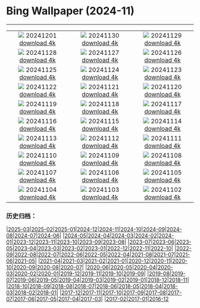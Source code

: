 # Bing Wallpaper (2024-11)
**************
| | | |
| :----: | :----: | :----: |
| ![](https://www.bing.com/th?id=OHR.KilchurnAutumn_EN-CA3966319675_1920x1080.jpg) 20241201 [download 4k](https://www.bing.com/th?id=OHR.KilchurnAutumn_EN-CA3966319675_UHD.jpg) | ![](https://www.bing.com/th?id=OHR.MtStMichel_EN-CA3538100784_1920x1080.jpg) 20241130 [download 4k](https://www.bing.com/th?id=OHR.MtStMichel_EN-CA3538100784_UHD.jpg) | ![](https://www.bing.com/th?id=OHR.AssiniboineTS_EN-CA8487090970_1920x1080.jpg) 20241129 [download 4k](https://www.bing.com/th?id=OHR.AssiniboineTS_EN-CA8487090970_UHD.jpg) |
| ![](https://www.bing.com/th?id=OHR.SemoisRiver_EN-CA3031671072_1920x1080.jpg) 20241128 [download 4k](https://www.bing.com/th?id=OHR.SemoisRiver_EN-CA3031671072_UHD.jpg) | ![](https://www.bing.com/th?id=OHR.TrulliGrove_EN-CA2657782141_1920x1080.jpg) 20241127 [download 4k](https://www.bing.com/th?id=OHR.TrulliGrove_EN-CA2657782141_UHD.jpg) | ![](https://www.bing.com/th?id=OHR.AmboseliGiraffes_EN-CA6129428319_1920x1080.jpg) 20241126 [download 4k](https://www.bing.com/th?id=OHR.AmboseliGiraffes_EN-CA6129428319_UHD.jpg) |
| ![](https://www.bing.com/th?id=OHR.SonomaCoast_EN-CA2154911568_1920x1080.jpg) 20241125 [download 4k](https://www.bing.com/th?id=OHR.SonomaCoast_EN-CA2154911568_UHD.jpg) | ![](https://www.bing.com/th?id=OHR.FibonacciAloe_EN-CA1929331075_1920x1080.jpg) 20241124 [download 4k](https://www.bing.com/th?id=OHR.FibonacciAloe_EN-CA1929331075_UHD.jpg) | ![](https://www.bing.com/th?id=OHR.ZafraCastle_EN-CA3608705054_1920x1080.jpg) 20241123 [download 4k](https://www.bing.com/th?id=OHR.ZafraCastle_EN-CA3608705054_UHD.jpg) |
| ![](https://www.bing.com/th?id=OHR.AspenTrees_EN-CA3238986123_1920x1080.jpg) 20241122 [download 4k](https://www.bing.com/th?id=OHR.AspenTrees_EN-CA3238986123_UHD.jpg) | ![](https://www.bing.com/th?id=OHR.BeyondSaype_EN-CA2766246320_1920x1080.jpg) 20241121 [download 4k](https://www.bing.com/th?id=OHR.BeyondSaype_EN-CA2766246320_UHD.jpg) | ![](https://www.bing.com/th?id=OHR.TasmansArch_EN-CA9582409540_1920x1080.jpg) 20241120 [download 4k](https://www.bing.com/th?id=OHR.TasmansArch_EN-CA9582409540_UHD.jpg) |
| ![](https://www.bing.com/th?id=OHR.PorthcawlLighthouse_EN-CA7342147718_1920x1080.jpg) 20241119 [download 4k](https://www.bing.com/th?id=OHR.PorthcawlLighthouse_EN-CA7342147718_UHD.jpg) | ![](https://www.bing.com/th?id=OHR.RedStag_EN-CA7140488734_1920x1080.jpg) 20241118 [download 4k](https://www.bing.com/th?id=OHR.RedStag_EN-CA7140488734_UHD.jpg) | ![](https://www.bing.com/th?id=OHR.FrieslandNetherlands_EN-CA6862102879_1920x1080.jpg) 20241117 [download 4k](https://www.bing.com/th?id=OHR.FrieslandNetherlands_EN-CA6862102879_UHD.jpg) |
| ![](https://www.bing.com/th?id=OHR.YiPengLanterns_EN-CA5878267253_1920x1080.jpg) 20241116 [download 4k](https://www.bing.com/th?id=OHR.YiPengLanterns_EN-CA5878267253_UHD.jpg) | ![](https://www.bing.com/th?id=OHR.ManarolaItaly_EN-CA5208658549_1920x1080.jpg) 20241115 [download 4k](https://www.bing.com/th?id=OHR.ManarolaItaly_EN-CA5208658549_UHD.jpg) | ![](https://www.bing.com/th?id=OHR.KelpForest_EN-CA5047360183_1920x1080.jpg) 20241114 [download 4k](https://www.bing.com/th?id=OHR.KelpForest_EN-CA5047360183_UHD.jpg) |
| ![](https://www.bing.com/th?id=OHR.CoveArch_EN-CA4941949574_1920x1080.jpg) 20241113 [download 4k](https://www.bing.com/th?id=OHR.CoveArch_EN-CA4941949574_UHD.jpg) | ![](https://www.bing.com/th?id=OHR.Banff24_EN-CA4781010771_1920x1080.jpg) 20241112 [download 4k](https://www.bing.com/th?id=OHR.Banff24_EN-CA4781010771_UHD.jpg) | ![](https://www.bing.com/th?id=OHR.YucatanFlamingos_EN-CA4668702589_1920x1080.jpg) 20241111 [download 4k](https://www.bing.com/th?id=OHR.YucatanFlamingos_EN-CA4668702589_UHD.jpg) |
| ![](https://www.bing.com/th?id=OHR.MoroccoMilkyWay_EN-CA4328551346_1920x1080.jpg) 20241110 [download 4k](https://www.bing.com/th?id=OHR.MoroccoMilkyWay_EN-CA4328551346_UHD.jpg) | ![](https://www.bing.com/th?id=OHR.GlacialRivers_EN-CA4120798939_1920x1080.jpg) 20241109 [download 4k](https://www.bing.com/th?id=OHR.GlacialRivers_EN-CA4120798939_UHD.jpg) | ![](https://www.bing.com/th?id=OHR.CanadaWolves_EN-CA3643391655_1920x1080.jpg) 20241108 [download 4k](https://www.bing.com/th?id=OHR.CanadaWolves_EN-CA3643391655_UHD.jpg) |
| ![](https://www.bing.com/th?id=OHR.ShiShiBeach_EN-CA3486295094_1920x1080.jpg) 20241107 [download 4k](https://www.bing.com/th?id=OHR.ShiShiBeach_EN-CA3486295094_UHD.jpg) | ![](https://www.bing.com/th?id=OHR.LencoisMaranhao_EN-CA5418331666_1920x1080.jpg) 20241106 [download 4k](https://www.bing.com/th?id=OHR.LencoisMaranhao_EN-CA5418331666_UHD.jpg) | ![](https://www.bing.com/th?id=OHR.CumbriaAutumn_EN-CA3180790128_1920x1080.jpg) 20241105 [download 4k](https://www.bing.com/th?id=OHR.CumbriaAutumn_EN-CA3180790128_UHD.jpg) |
| ![](https://www.bing.com/th?id=OHR.YucatanBiosphere_EN-CA2792700444_1920x1080.jpg) 20241104 [download 4k](https://www.bing.com/th?id=OHR.YucatanBiosphere_EN-CA2792700444_UHD.jpg) | ![](https://www.bing.com/th?id=OHR.BisonYellowstone_EN-CA3146107562_1920x1080.jpg) 20241103 [download 4k](https://www.bing.com/th?id=OHR.BisonYellowstone_EN-CA3146107562_UHD.jpg) | ![](https://www.bing.com/th?id=OHR.VineyardsBlackForestFall_EN-CA1623253128_1920x1080.jpg) 20241102 [download 4k](https://www.bing.com/th?id=OHR.VineyardsBlackForestFall_EN-CA1623253128_UHD.jpg) |

### 历史归档：

|[2025-03](/2025-03/2025-03.md)|[2025-02](/2025-02/2025-02.md)|[2025-01](/2025-01/2025-01.md)|[2024-12](/2024-12/2024-12.md)|[2024-11](/2024-11/2024-11.md)|[2024-10](/2024-10/2024-10.md)|[2024-09](/2024-09/2024-09.md)|[2024-08](/2024-08/2024-08.md)|[2024-07](/2024-07/2024-07.md)|[2024-06](/2024-06/2024-06.md)|
|[2024-05](/2024-05/2024-05.md)|[2024-04](/2024-04/2024-04.md)|[2024-03](/2024-03/2024-03.md)|[2024-02](/2024-02/2024-02.md)|[2024-01](/2024-01/2024-01.md)|[2023-12](/2023-12/2023-12.md)|[2023-11](/2023-11/2023-11.md)|[2023-10](/2023-10/2023-10.md)|[2023-09](/2023-09/2023-09.md)|[2023-08](/2023-08/2023-08.md)|
|[2023-07](/2023-07/2023-07.md)|[2023-06](/2023-06/2023-06.md)|[2023-05](/2023-05/2023-05.md)|[2023-04](/2023-04/2023-04.md)|[2023-03](/2023-03/2023-03.md)|[2023-02](/2023-02/2023-02.md)|[2023-01](/2023-01/2023-01.md)|[2022-12](/2022-12/2022-12.md)|[2022-11](/2022-11/2022-11.md)|[2022-10](/2022-10/2022-10.md)|
|[2022-09](/2022-09/2022-09.md)|[2022-08](/2022-08/2022-08.md)|[2022-07](/2022-07/2022-07.md)|[2022-06](/2022-06/2022-06.md)|[2022-05](/2022-05/2022-05.md)|[2022-04](/2022-04/2022-04.md)|[2021-08](/2021-08/2021-08.md)|[2021-07](/2021-07/2021-07.md)|[2021-06](/2021-06/2021-06.md)|[2021-05](/2021-05/2021-05.md)|
|[2021-04](/2021-04/2021-04.md)|[2021-03](/2021-03/2021-03.md)|[2021-02](/2021-02/2021-02.md)|[2021-01](/2021-01/2021-01.md)|[2020-12](/2020-12/2020-12.md)|[2020-11](/2020-11/2020-11.md)|[2020-10](/2020-10/2020-10.md)|[2020-09](/2020-09/2020-09.md)|[2020-08](/2020-08/2020-08.md)|[2020-07](/2020-07/2020-07.md)|
|[2020-06](/2020-06/2020-06.md)|[2020-05](/2020-05/2020-05.md)|[2020-04](/2020-04/2020-04.md)|[2020-03](/2020-03/2020-03.md)|[2020-02](/2020-02/2020-02.md)|[2020-01](/2020-01/2020-01.md)|[2019-12](/2019-12/2019-12.md)|[2019-11](/2019-11/2019-11.md)|[2019-10](/2019-10/2019-10.md)|[2019-09](/2019-09/2019-09.md)|
|[2019-08](/2019-08/2019-08.md)|[2019-07](/2019-07/2019-07.md)|[2019-06](/2019-06/2019-06.md)|[2019-05](/2019-05/2019-05.md)|[2019-04](/2019-04/2019-04.md)|[2019-03](/2019-03/2019-03.md)|[2019-02](/2019-02/2019-02.md)|[2019-01](/2019-01/2019-01.md)|[2018-12](/2018-12/2018-12.md)|[2018-11](/2018-11/2018-11.md)|
|[2018-10](/2018-10/2018-10.md)|[2018-09](/2018-09/2018-09.md)|[2018-08](/2018-08/2018-08.md)|[2018-07](/2018-07/2018-07.md)|[2018-06](/2018-06/2018-06.md)|[2018-05](/2018-05/2018-05.md)|[2018-04](/2018-04/2018-04.md)|[2018-03](/2018-03/2018-03.md)|[2018-02](/2018-02/2018-02.md)|[2018-01](/2018-01/2018-01.md)|
|[2017-12](/2017-12/2017-12.md)|[2017-11](/2017-11/2017-11.md)|[2017-10](/2017-10/2017-10.md)|[2017-09](/2017-09/2017-09.md)|[2017-08](/2017-08/2017-08.md)|[2017-07](/2017-07/2017-07.md)|[2017-06](/2017-06/2017-06.md)|[2017-05](/2017-05/2017-05.md)|[2017-04](/2017-04/2017-04.md)|[2017-03](/2017-03/2017-03.md)|
|[2017-02](/2017-02/2017-02.md)|[2017-01](/2017-01/2017-01.md)|[2016-12](/2016-12/2016-12.md)